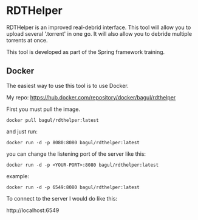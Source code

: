 # RDTHelper

RDTHelper is an improved real-debrid interface. This tool will allow you to upload several '.torrent' in one go. It will also allow you to debride multiple torrents at once.

This tool is developed as part of the Spring framework training.


## Docker

The easiest way to use this tool is to use Docker.

My repo: https://hub.docker.com/repository/docker/bagul/rdthelper

First you must pull the image.

`docker pull bagul/rdthelper:latest`

and just run:

`docker run -d -p 8080:8080 bagul/rdthelper:latest`

you can change the listening port of the server like this:

`docker run -d -p <YOUR-PORT>:8080 bagul/rdthelper:latest`

example:

`docker run -d -p 6549:8080 bagul/rdthelper:latest`

To connect to the server I would do like this:

http://localhost:6549
